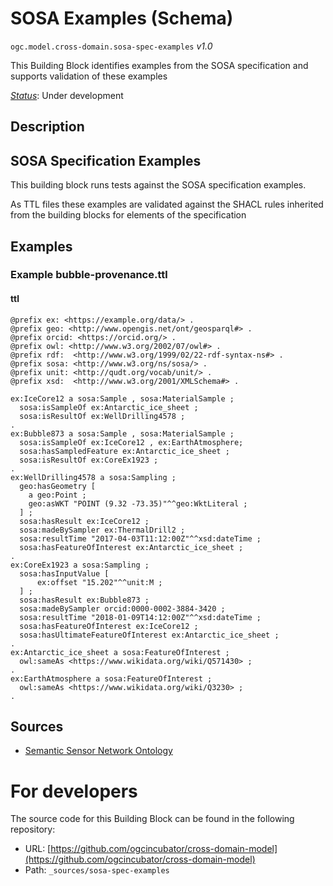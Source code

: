 
# SOSA Examples (Schema)

`ogc.model.cross-domain.sosa-spec-examples` *v1.0*

This Building Block identifies examples from the SOSA specification and supports validation of these examples

[*Status*](http://www.opengis.net/def/status): Under development

## Description

## SOSA Specification Examples

This building block runs tests against the SOSA specification examples.

As TTL files these examples are validated against the SHACL rules inherited from the building blocks for elements of the specification

## Examples

### Example bubble-provenance.ttl
#### ttl
```ttl
@prefix ex: <https://example.org/data/> .
@prefix geo: <http://www.opengis.net/ont/geosparql#> .
@prefix orcid: <https://orcid.org/> .
@prefix owl: <http://www.w3.org/2002/07/owl#> .
@prefix rdf:  <http://www.w3.org/1999/02/22-rdf-syntax-ns#> .
@prefix sosa: <http://www.w3.org/ns/sosa/> .
@prefix unit: <http://qudt.org/vocab/unit/> .
@prefix xsd:  <http://www.w3.org/2001/XMLSchema#> .

ex:IceCore12 a sosa:Sample , sosa:MaterialSample ;
  sosa:isSampleOf ex:Antarctic_ice_sheet ;
  sosa:isResultOf ex:WellDrilling4578 ;
.
ex:Bubble873 a sosa:Sample , sosa:MaterialSample ;
  sosa:isSampleOf ex:IceCore12 , ex:EarthAtmosphere;
  sosa:hasSampledFeature ex:Antarctic_ice_sheet ;
  sosa:isResultOf ex:CoreEx1923 ;
.
ex:WellDrilling4578 a sosa:Sampling ;
  geo:hasGeometry [ 
    a geo:Point ;
    geo:asWKT "POINT (9.32 -73.35)"^^geo:WktLiteral ;
  ] ;
  sosa:hasResult ex:IceCore12 ;
  sosa:madeBySampler ex:ThermalDrill2 ;
  sosa:resultTime "2017-04-03T11:12:00Z"^^xsd:dateTime ;
  sosa:hasFeatureOfInterest ex:Antarctic_ice_sheet ;
.
ex:CoreEx1923 a sosa:Sampling ;
  sosa:hasInputValue [
      ex:offset "15.202"^^unit:M ;
  ] ;
  sosa:hasResult ex:Bubble873 ;
  sosa:madeBySampler orcid:0000-0002-3884-3420 ;
  sosa:resultTime "2018-01-09T14:12:00Z"^^xsd:dateTime ;
  sosa:hasFeatureOfInterest ex:IceCore12 ;
  sosa:hasUltimateFeatureOfInterest ex:Antarctic_ice_sheet ;
.
ex:Antarctic_ice_sheet a sosa:FeatureOfInterest ;
  owl:sameAs <https://www.wikidata.org/wiki/Q571430> ;
. 
ex:EarthAtmosphere a sosa:FeatureOfInterest ;
  owl:sameAs <https://www.wikidata.org/wiki/Q3230> ;
. 

```

## Sources

* [Semantic Sensor Network Ontology](https://www.w3.org/TR/vocab-ssn/)

# For developers

The source code for this Building Block can be found in the following repository:

* URL: [https://github.com/ogcincubator/cross-domain-model](https://github.com/ogcincubator/cross-domain-model)
* Path: `_sources/sosa-spec-examples`

